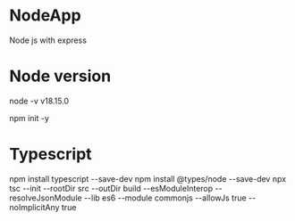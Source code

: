 # NodeApp
Node js with express 

# Node version
node -v
v18.15.0

npm init -y

# Typescript 
npm install typescript --save-dev
npm install @types/node --save-dev
npx tsc --init --rootDir src --outDir build --esModuleInterop --resolveJsonModule --lib es6 --module commonjs --allowJs true --noImplicitAny true